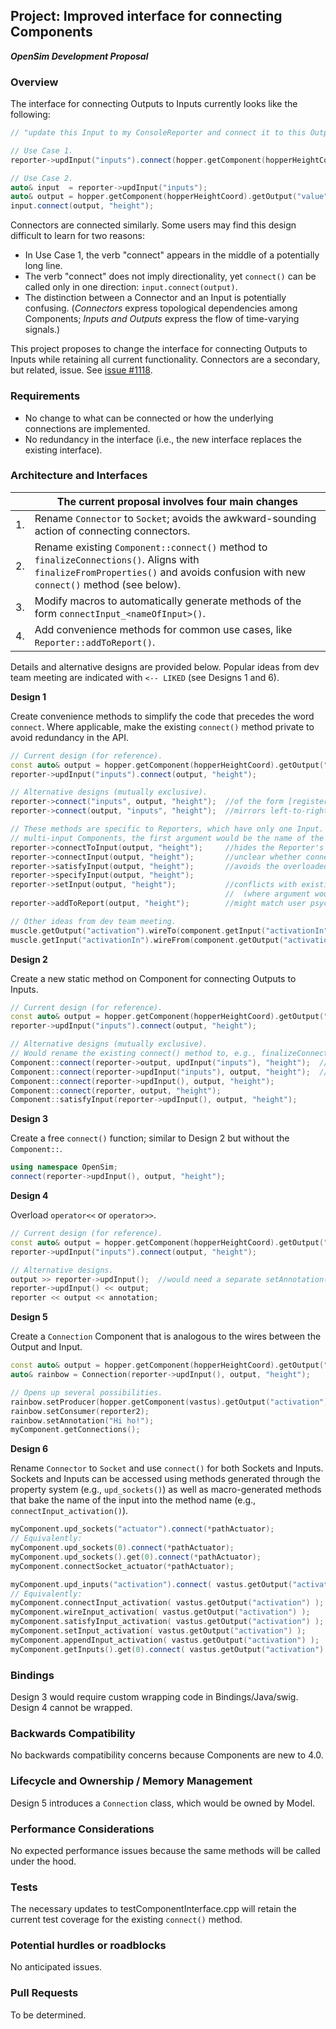 ## Project: Improved interface for connecting Components
***OpenSim Development Proposal***

### Overview
The interface for connecting Outputs to Inputs currently looks like the following:
```cpp
// "update this Input to my ConsoleReporter and connect it to this Output from my Model"

// Use Case 1.
reporter->updInput("inputs").connect(hopper.getComponent(hopperHeightCoord).getOutput("value"), "height");

// Use Case 2.
auto& input  = reporter->updInput("inputs");
auto& output = hopper.getComponent(hopperHeightCoord).getOutput("value");
input.connect(output, "height");
```

Connectors are connected similarly.
Some users may find this design difficult to learn for two reasons:
- In Use Case 1, the verb "connect" appears in the middle of a potentially long line.
- The verb "connect" does not imply directionality, yet `connect()` can be called only in one direction: `input.connect(output)`.
- The distinction between a Connector and an Input is potentially confusing.
  (*Connectors* express topological dependencies among Components; *Inputs and Outputs* express the flow of time-varying signals.)

This project proposes to change the interface for connecting Outputs to Inputs while retaining all current functionality.
Connectors are a secondary, but related, issue.
See [issue #1118](https://github.com/opensim-org/opensim-core/issues/1118).

### Requirements
- No change to what can be connected or how the underlying connections are implemented.
- No redundancy in the interface (i.e., the new interface replaces the existing interface).

### Architecture and Interfaces

|      | The current proposal involves four main changes
| ---- | ------------------------------------------------------------------------------------------------------------------------------------------------------------------------------
|  1.  | Rename `Connector` to `Socket`; avoids the awkward-sounding action of connecting connectors.
|  2.  | Rename existing `Component::connect()` method to `finalizeConnections()`. Aligns with `finalizeFromProperties()` and avoids confusion with new `connect()` method (see below).
|  3.  | Modify macros to automatically generate methods of the form `connectInput_<nameOfInput>()`.
|  4.  | Add convenience methods for common use cases, like `Reporter::addToReport()`.

Details and alternative designs are provided below.
Popular ideas from dev team meeting are indicated with `<-- LIKED` (see Designs 1 and 6).

**Design 1**

Create convenience methods to simplify the code that precedes the word `connect`.
Where applicable, make the existing `connect()` method private to avoid redundancy in the API.
```cpp
// Current design (for reference).
const auto& output = hopper.getComponent(hopperHeightCoord).getOutput("value");
reporter->updInput("inputs").connect(output, "height");

// Alternative designs (mutually exclusive).
reporter->connect("inputs", output, "height");  //of the form [register] = [expression]
reporter->connect(output, "inputs", "height");  //mirrors left-to-right signal flow diagram

// These methods are specific to Reporters, which have only one Input. For
// multi-input Components, the first argument would be the name of the Input.
reporter->connectToInput(output, "height");     //hides the Reporter's Input
reporter->connectInput(output, "height");       //unclear whether connecting to or from Input
reporter->satisfyInput(output, "height");       //avoids the overloaded verb "connect"
reporter->specifyInput(output, "height");
reporter->setInput(output, "height");           //conflicts with existing use of "set" prefix
                                                //  (where argument would be of type Input)
reporter->addToReport(output, "height");        //might match user psychology               <-- LIKED

// Other ideas from dev team meeting.
muscle.getOutput("activation").wireTo(component.getInput("activationIn"));
muscle.getInput("activationIn").wireFrom(component.getOutput("activation"));
```

**Design 2**

Create a new static method on Component for connecting Outputs to Inputs.
```cpp
// Current design (for reference).
const auto& output = hopper.getComponent(hopperHeightCoord).getOutput("value");
reporter->updInput("inputs").connect(output, "height");

// Alternative designs (mutually exclusive).
// Would rename the existing connect() method to, e.g., finalizeConnections().
Component::connect(reporter->output, updInput("inputs"), "height");  //not both
Component::connect(reporter->updInput("inputs"), output, "height");  //of these
Component::connect(reporter->updInput(), output, "height");
Component::connect(reporter, output, "height");
Component::satisfyInput(reporter->updInput(), output, "height");
```

**Design 3**

Create a free `connect()` function; similar to Design 2 but without the `Component::`.
```cpp
using namespace OpenSim;
connect(reporter->updInput(), output, "height");
```

**Design 4**

Overload `operator<<` or `operator>>`.
```cpp
// Current design (for reference).
const auto& output = hopper.getComponent(hopperHeightCoord).getOutput("value");
reporter->updInput("inputs").connect(output, "height");

// Alternative designs.
output >> reporter->updInput();  //would need a separate setAnnotation() method
reporter->updInput() << output;
reporter << output << annotation;
```

**Design 5**

Create a `Connection` Component that is analogous to the wires between the Output and Input.
```cpp
const auto& output = hopper.getComponent(hopperHeightCoord).getOutput("value");
auto& rainbow = Connection(reporter->updInput(), output, "height");

// Opens up several possibilities.
rainbow.setProducer(hopper.getComponent(vastus).getOutput("activation"));
rainbow.setConsumer(reporter2);
rainbow.setAnnotation("Hi ho!");
myComponent.getConnections();
```

**Design 6**

Rename `Connector` to `Socket` and use `connect()` for both Sockets and Inputs.
Sockets and Inputs can be accessed using methods generated through the property system (e.g., `upd_sockets()`)
as well as macro-generated methods that bake the name of the input into the method name (e.g., `connectInput_activation()`).
```cpp
myComponent.upd_sockets("actuator").connect(*pathActuator);                      // <-- LIKED
// Equivalently:
myComponent.upd_sockets(0).connect(*pathActuator);
myComponent.upd_sockets().get(0).connect(*pathActuator);
myComponent.connectSocket_actuator(*pathActuator);                               // <-- LIKED

myComponent.upd_inputs("activation").connect( vastus.getOutput("activation") );  // <-- LIKED
// Equivalently:
myComponent.connectInput_activation( vastus.getOutput("activation") );           // <-- LIKED
myComponent.wireInput_activation( vastus.getOutput("activation") );              // <-- LIKED
myComponent.satisfyInput_activation( vastus.getOutput("activation") );
myComponent.setInput_activation( vastus.getOutput("activation") );
myComponent.appendInput_activation( vastus.getOutput("activation") );
myComponent.getInputs().get(0).connect( vastus.getOutput("activation") );        // <-- LIKED
```

### Bindings
Design 3 would require custom wrapping code in Bindings/Java/swig.
Design 4 cannot be wrapped.

### Backwards Compatibility
No backwards compatibility concerns because Components are new to 4.0.

### Lifecycle and Ownership / Memory Management
Design 5 introduces a `Connection` class, which would be owned by Model.

### Performance Considerations
No expected performance issues because the same methods will be called under the hood.

### Tests
The necessary updates to testComponentInterface.cpp will retain the current test coverage for the existing `connect()` method.

### Potential hurdles or roadblocks
No anticipated issues.

### Pull Requests
To be determined.
